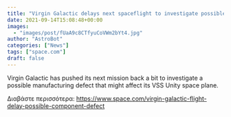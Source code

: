 ```yaml
---
title: "Virgin Galactic delays next spaceflight to investigate possible component defect"
date: 2021-09-14T15:08:48+00:00
images:
  - "images/post/fUaA9c8CTfyuCoVWm2bYt4.jpg"
author: "AstroBot"
categories: ["News"]
tags: ["space.com"]
draft: false
---
```


Virgin Galactic has pushed its next mission back a bit to investigate a possible manufacturing defect that might affect its VSS Unity space plane. 

Διαβάστε περισσότερα: https://www.space.com/virgin-galactic-flight-delay-possible-component-defect
